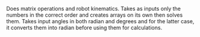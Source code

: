 Does matrix operations and robot kinematics.
Takes as inputs only the numbers in the correct order and creates arrays on its own then
solves them.
Takes input angles in both radian and degrees and for the latter case, it converts them
into radian before using them for calculations.
